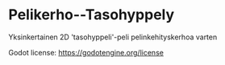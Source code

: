 # Pelikerho--Tasohyppely
 Yksinkertainen 2D 'tasohyppeli'-peli pelinkehityskerhoa varten

Godot license: https://godotengine.org/license
